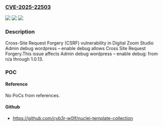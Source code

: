 ### [CVE-2025-22503](https://cve.mitre.org/cgi-bin/cvename.cgi?name=CVE-2025-22503)
![](https://img.shields.io/static/v1?label=Product&message=Admin%20debug%20wordpress%20%E2%80%93%20enable%20debug&color=blue)
![](https://img.shields.io/static/v1?label=Version&message=n%2Fa%3C%3D%201.0.13%20&color=brighgreen)
![](https://img.shields.io/static/v1?label=Vulnerability&message=CWE-352%20Cross-Site%20Request%20Forgery%20(CSRF)&color=brighgreen)

### Description

Cross-Site Request Forgery (CSRF) vulnerability in Digital Zoom Studio Admin debug wordpress – enable debug allows Cross Site Request Forgery.This issue affects Admin debug wordpress – enable debug: from n/a through 1.0.13.

### POC

#### Reference
No PoCs from references.

#### Github
- https://github.com/cyb3r-w0lf/nuclei-template-collection

